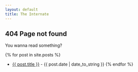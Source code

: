 ```yaml
---
layout: default
title: The Internate
---
```


## 404 Page not found

You wanna read something?

{% for post in site.posts %}
* <a href="{{ post.url }}">{{ post.title }}</a> - {{ post.date | date_to_string }}
{% endfor %}

